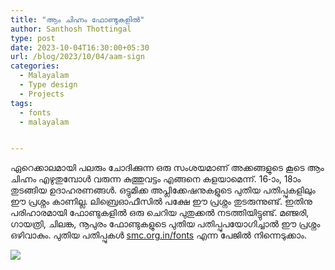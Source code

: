 ```yaml
---
title: "ആം ചിഹ്നം ഫോണ്ടുകളിൽ"
author: Santhosh Thottingal
type: post
date: 2023-10-04T16:30:00+05:30
url: /blog/2023/10/04/aam-sign
categories:
  - Malayalam
  - Type design
  - Projects
tags:
  - fonts
  - malayalam


---
```


ഏറെക്കാലമായി പലരും ചോദിക്കുന്ന ഒരു സംശയമാണ്  അക്കങ്ങളുടെ കൂടെ ആം ചിഹ്നം എഴുതുമ്പോൾ വരുന്ന കുത്തുവട്ടം എങ്ങനെ കളയാമെന്ന്. 16-ാം, 18ാം തുടങ്ങിയ ഉദാഹരണങ്ങൾ. ഒട്ടുമിക്ക അപ്ലിക്കേഷനുകളുടെ പുതിയ പതിപ്പുകളിലും ഈ പ്രശ്നം കാണില്ല. ലിബ്രെഓഫീസിൽ പക്ഷേ ഈ പ്രശ്നം തുടരുന്നുണ്ട്. ഇതിനു പരിഹാരമായി ഫോണ്ടുകളിൽ ഒരു ചെറിയ പുതുക്കൽ നടത്തിയിട്ടുണ്ട്. മഞ്ജരി, ഗായത്രി, ചിലങ്ക, നൂപുരം ഫോണ്ടുകളുടെ പുതിയ പതിപ്പുപയോഗിച്ചാൽ ഈ പ്രശ്നം ഒഴിവാകും. പുതിയ പതിപ്പുകൾ [smc.org.in/fonts](https://smc.org.in/fonts) എന്ന പേജിൽ നിന്നെടുക്കാം.

![](/wp-content/uploads/2023/10/aam-sign-examples.jpg)
